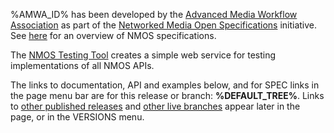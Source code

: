 %AMWA_ID% has been developed by the [Advanced Media Workflow Association](https://www.amwa.tv) as part of the [Networked Media Open Specifications](https://www.amwa.tv/nmos-overview) initiative.
See [here](https://specs.amwa.tv/nmos) for an overview of NMOS specifications.

The [NMOS Testing Tool](https://specs.amwa.tv/nmos-testing) creates a simple web service for testing implementations of all NMOS APIs.

The links to documentation, API and examples below, and for SPEC links in the page menu bar are for this release or branch: **%DEFAULT_TREE%**. Links to [other published releases](releases/) and [other live branches](branches/) appear later in the page, or in the VERSIONS menu.
